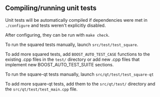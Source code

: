 Compiling/running unit tests
------------------------------------

Unit tests will be automatically compiled if dependencies were met in `./configure`
and tests weren't explicitly disabled.

After configuring, they can be run with `make check`.

To run the squared tests manually, launch `src/test/test_square`.

To add more squared tests, add `BOOST_AUTO_TEST_CASE` functions to the existing
.cpp files in the `test/` directory or add new .cpp files that
implement new BOOST_AUTO_TEST_SUITE sections.

To run the square-qt tests manually, launch `src/qt/test/test_square-qt`

To add more square-qt tests, add them to the `src/qt/test/` directory and
the `src/qt/test/test_main.cpp` file.
